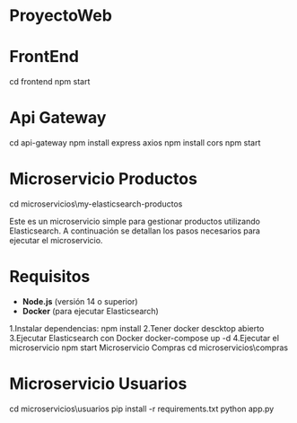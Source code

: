 # ProyectoWeb
# FrontEnd
cd frontend
npm start

# Api Gateway
cd api-gateway
npm install express axios
npm install cors
npm start

# Microservicio Productos
cd microservicios\my-elasticsearch-productos

Este es un microservicio simple para gestionar productos utilizando Elasticsearch. A continuación se detallan los pasos necesarios para ejecutar el microservicio.

# Requisitos

- **Node.js** (versión 14 o superior)
- **Docker** (para ejecutar Elasticsearch)

1.Instalar dependencias:
npm install
2.Tener docker descktop abierto
3.Ejecutar Elasticsearch con Docker
docker-compose up -d
4.Ejecutar el microservicio
npm start
Microservicio Compras
cd microservicios\compras

# Microservicio Usuarios
cd microservicios\usuarios
pip install -r requirements.txt
python app.py